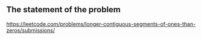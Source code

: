## The statement of the problem
https://leetcode.com/problems/longer-contiguous-segments-of-ones-than-zeros/submissions/
